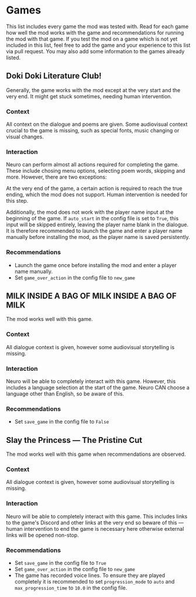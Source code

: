 # Games
This list includes every game the mod was tested with.
Read for each game how well the mod works with the game and recommendations for running the mod with that game.
If you test the mod on a game which is not yet included in this list, feel free to add the game and your experience to this list via pull request.
You may also add some information to the games already listed.


## Doki Doki Literature Club!
Generally, the game works with the mod except at the very start and the very end.
It might get stuck sometimes, needing human intervention.

### Context
All context on the dialogue and poems are given.
Some audiovisual context crucial to the game is missing, such as special fonts, music changing or visual changes.

### Interaction
Neuro can perform almost all actions required for completing the game.
These include chosing menu options, selecting poem words, skipping and more.
However, there are two exceptions:

At the very end of the game, a certain action is required to reach the true ending, which the mod does not support.
Human intervention is needed for this step.

Additionally, the mod does not work with the player name input at the beginning of the game.
If `auto_start` in the config file is set to `True`, this input will be skipped entirely, leaving the player name blank in the dialogue.
It is therefore recommended to launch the game and enter a player name manually before installing the mod, as the player name is saved persistently.

### Recommendations
- Launch the game once before installing the mod and enter a player name manually.
- Set `game_over_action` in the config file to `new_game`


## MILK INSIDE A BAG OF MILK INSIDE A BAG OF MILK
The mod works well with this game.

### Context
All dialogue context is given, however some audiovisual storytelling is missing.

### Interaction
Neuro will be able to completely interact with this game.
However, this includes a language selection at the start of the game.
Neuro CAN choose a language other than English, so be aware of this.

### Recommendations
- Set `save_game` in the config file to `False`


## Slay the Princess — The Pristine Cut
The mod works well with this game when recommendations are observed.

### Context
All dialogue context is given, however some audiovisual storytelling is missing.

### Interaction
Neuro will be able to completely interact with this game.
This includes links to the game's Discord and other links at the very end so beware of this — human intervention to end the game is necessary here otherwise external links will be opened non-stop.

### Recommendations
- Set `save_game` in the config file to `True`
- Set `game_over_action` in the config file to `new_game`
- The game has recorded voice lines. To ensure they are played completely it is recommended to set `progression_mode` to `auto` and `max_progression_time` to `10.0` in the config file.